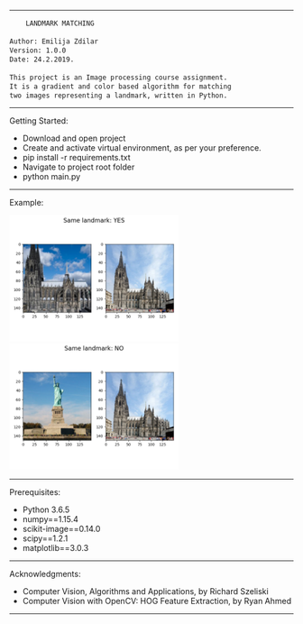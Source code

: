 **********************************************************************
		LANDMARK MATCHING 
		
	Author: Emilija Zdilar
	Version: 1.0.0
	Date: 24.2.2019.

	This project is an Image processing course assignment. 
	It is a gradient and color based algorithm for matching
	two images representing a landmark, written in Python. 
	 		
**********************************************************************

Getting Started:

- Download and open project
- Create and activate virtual environment, as per your preference.
- pip install -r requirements.txt
- Navigate to project root folder
- python main.py

**********************************************************************

Example: 
  
<img src="2_Kolner_dom.png" width="300">
<img src="7_sol_dom.png" width="300">

**********************************************************************

Prerequisites:
- Python 3.6.5
- numpy==1.15.4
- scikit-image==0.14.0
- scipy==1.2.1
- matplotlib==3.0.3


**********************************************************************

Acknowledgments:
- Computer Vision, Algorithms and Applications,
	by Richard Szeliski
- Computer Vision with OpenCV: HOG Feature Extraction,
	by Ryan Ahmed
	
**********************************************************************
